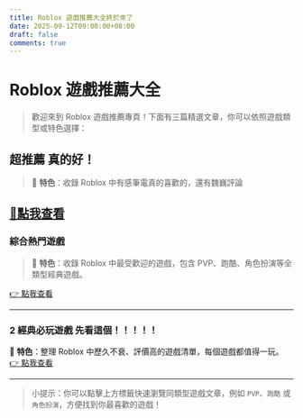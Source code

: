 ```yaml
---
title: Roblox 遊戲推薦大全終於來了
date: 2025-09-12T09:00:00+08:00
draft: false
comments: true
---
```


# Roblox 遊戲推薦大全

> 歡迎來到 Roblox 遊戲推薦專頁！下面有三篇精選文章，你可以依照遊戲類型或特色選擇：

## 超推薦 真的好！

> 📌 **特色**：收錄 Roblox 中有感筆電真的喜歡的，還有魏巍評論 

[🤡點我查看](https://kaihchs118.github.io/kai_studio/posts/roblox/)
---

###  綜合熱門遊戲
> 📌 **特色**：收錄 Roblox 中最受歡迎的遊戲，包含 PVP、跑酷、角色扮演等全類型經典遊戲。  

[👉 點我查看](https://kaihchs118.github.io/kai_studio/posts/robloxgames/)


---

### 2 經典必玩遊戲 先看這個！！！！！
📌 **特色**：整理 Roblox 中歷久不衰、評價高的遊戲清單，每個遊戲都值得一玩。  
[👉 點我查看](https://kaihchs118.github.io/kai_studio/posts/robloxga22mes/)

---

> 小提示：你可以點擊上方標籤快速瀏覽同類型遊戲文章，例如 `PVP`、`跑酷` 或 `角色扮演`，方便找到你最喜歡的遊戲！